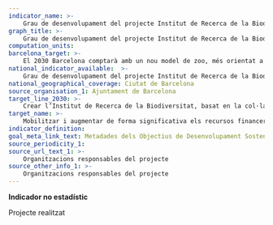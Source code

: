 ```yaml
---
indicator_name: >-
    Grau de desenvolupament del projecte Institut de Recerca de la Biodiversitat
graph_title: >-
    Grau de desenvolupament del projecte Institut de Recerca de la Biodiversitat
computation_units: 
barcelona_target: >-
    El 2030 Barcelona comptarà amb un nou model de zoo, més orientat a la preservació i difusió de la biodiversitat, i un Institut de Recerca de la biodiversitat 
national_indicator_available:  >-
    Grau de desenvolupament del projecte Institut de Recerca de la Biodiversitat
national_geographical_coverage: Ciutat de Barcelona 
source_organisation_1: Ajuntament de Barcelona
target_line_2030: >-
    Crear l’Institut de Recerca de la Biodiversitat, basat en la col·laboració entre Zoo de Barcelona, universitats i centres d’investigació. Projecte realitzat
target_name: >-
    Mobilitzar i augmentar de forma significativa els recursos financers procedents de totes les fonts per tal de conservar i utilitzar de forma sostenible la biodiversitat i els ecosistemes
indicator_definition:
goal_meta_link_text: Metadades dels Objectius de Desenvolupament Sostenible de les Nacions Unides (pdf 894kB)
source_periodicity_1: 
source_url_text_1: >-
    Organitzacions responsables del projecte
source_other_info_1: >-
    Organitzacions responsables del projecte
---
```

**Indicador no estadístic**

Projecte realitzat